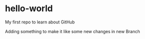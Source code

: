# hello-world
My first repo to learn about GitHub


Adding  something to make it like some new changes in new Branch
